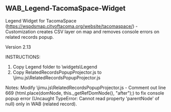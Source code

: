 ## WAB_Legend-TacomaSpace-Widget
Legend Widget for TacomaSpace (https://wspdsmap.cityoftacoma.org/website/tacomaspace/) - Customization creates CSV layer on map and removes console errors on related records popup.

Version 2.13

INSTRUCTIONS:
1. Copy Legend folder to \widgets\Legend
2. Copy RelatedRecordsPopupProjector.js to \jimu.js\RelatedRecordsPopupProjector.js


Notes:
Modify \jimu.js\RelatedRecordsPopupProjector.js - Comment out line 669 (html.place(domNode, this._getRefDomNode(), "after");) to fix console popup error (Uncaught TypeError: Cannot read property 'parentNode' of null) only in WAB (related record). 

